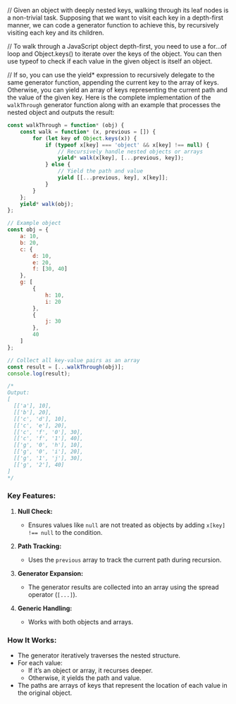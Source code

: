 // Given an object with deeply nested keys, walking through its leaf nodes is a non-trivial task. Supposing that we want to visit each key in a depth-first manner, we can code a generator function to achieve this, by recursively visiting each key and its children.

// To walk through a JavaScript object depth-first, you need to use a for...of loop and Object.keys() to iterate over the keys of the object. You can then use typeof to check if each value in the given object is itself an object.

// If so, you can use the yield* expression to recursively delegate to the same generator function, appending the current key to the array of keys. Otherwise, you can yield an array of keys representing the current path and the value of the given key.
Here is the complete implementation of the `walkThrough` generator function along with an example that processes the nested object and outputs the result:

```javascript
const walkThrough = function* (obj) {
    const walk = function* (x, previous = []) {
        for (let key of Object.keys(x)) {
            if (typeof x[key] === 'object' && x[key] !== null) {
                // Recursively handle nested objects or arrays
                yield* walk(x[key], [...previous, key]);
            } else {
                // Yield the path and value
                yield [[...previous, key], x[key]];
            }
        }
    };
    yield* walk(obj);
};

// Example object
const obj = {
    a: 10,
    b: 20,
    c: {
        d: 10,
        e: 20,
        f: [30, 40]
    },
    g: [
        {
            h: 10,
            i: 20
        },
        {
            j: 30
        },
        40
    ]
};

// Collect all key-value pairs as an array
const result = [...walkThrough(obj)];
console.log(result);

/*
Output:
[
  [['a'], 10],
  [['b'], 20],
  [['c', 'd'], 10],
  [['c', 'e'], 20],
  [['c', 'f', '0'], 30],
  [['c', 'f', '1'], 40],
  [['g', '0', 'h'], 10],
  [['g', '0', 'i'], 20],
  [['g', '1', 'j'], 30],
  [['g', '2'], 40]
]
*/
```

### Key Features:
1. **Null Check:**
   - Ensures values like `null` are not treated as objects by adding `x[key] !== null` to the condition.

2. **Path Tracking:**
   - Uses the `previous` array to track the current path during recursion.

3. **Generator Expansion:**
   - The generator results are collected into an array using the spread operator (`[...]`).

4. **Generic Handling:**
   - Works with both objects and arrays.

### How It Works:
- The generator iteratively traverses the nested structure.
- For each value:
  - If it’s an object or array, it recurses deeper.
  - Otherwise, it yields the path and value.
- The paths are arrays of keys that represent the location of each value in the original object.